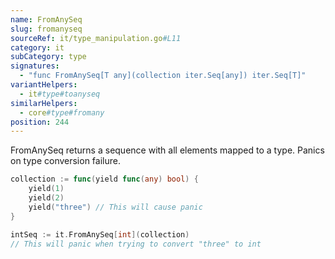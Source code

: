 ```yaml
---
name: FromAnySeq
slug: fromanyseq
sourceRef: it/type_manipulation.go#L11
category: it
subCategory: type
signatures:
  - "func FromAnySeq[T any](collection iter.Seq[any]) iter.Seq[T]"
variantHelpers:
  - it#type#toanyseq
similarHelpers:
  - core#type#fromany
position: 244
---
```


FromAnySeq returns a sequence with all elements mapped to a type.
Panics on type conversion failure.

```go
collection := func(yield func(any) bool) {
    yield(1)
    yield(2)
    yield("three") // This will cause panic
}

intSeq := it.FromAnySeq[int](collection)
// This will panic when trying to convert "three" to int
```